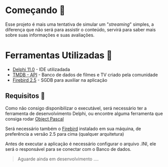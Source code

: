 # Começando 🎈 

Esse projeto é mais uma tentativa de simular um "_streaming_" simples, a diferença que não será para assistir o conteúdo, servirá para saber mais sobre suas informações e suas avaliações.


# Ferramentas Utilizadas 🦾
- [Delphi 11.0](https://www.embarcadero.com/br/products/delphi) - IDE utilizadada 
- [TMDB - API](https://developer.themoviedb.org/docs/getting-started) - Banco de dados de filmes e TV criado pela comunidade
- [Firebird 2.5](https://firebirdsql.org/en/start/) - SGDB para auxiliar na aplicação

## Requisitos 🔧
Como não consigo disponibilizar o executável, será necessário ter a ferramenta de desenvolvimento Delphi, ou encontre alguma ferramenta que consiga rodar [Object Pascal](https://en.wikipedia.org/wiki/Object_Pascal)

Será necessário também o [Firebird](https://firebirdsql.org/en/start/) instalado em sua máquina, de preferência a versão 2.5 para cima (qualquer arquitetura)

Antes de executar a aplicação é necessário configurar o arquivo .INI, ele será o responsável para se conectar com o Banco de dados.

> Aguarde ainda em desenvolvimento ....